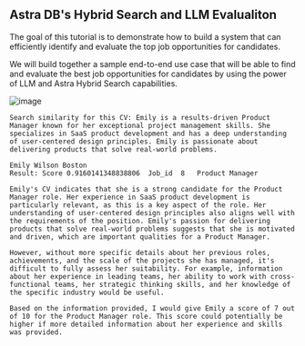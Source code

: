 ## Astra DB's Hybrid Search and LLM Evalualiton
The goal of this tutorial is to demonstrate how to build a system that can efficiently identify and evaluate the top job opportunities for candidates.

We will build together a sample end-to-end use case that will be able to find and evaluate the best job opportunities for candidates by using the power of LLM and Astra Hybrid Search capabilities.


![image](https://github.com/betloreilly/hybridsearch_llmevaluation/assets/116296939/357822b2-0823-4b49-82e3-a33f96d1f72c)

```
Search similarity for this CV: Emily is a results-driven Product Manager known for her exceptional project management skills. She specializes in SaaS product development and has a deep understanding of user-centered design principles. Emily is passionate about delivering products that solve real-world problems. 

Emily Wilson Boston
Result: Score 0.9160141348838806  Job_id  8   Product Manager 

Emily's CV indicates that she is a strong candidate for the Product Manager role. Her experience in SaaS product development is particularly relevant, as this is a key aspect of the role. Her understanding of user-centered design principles also aligns well with the requirements of the position. Emily's passion for delivering products that solve real-world problems suggests that she is motivated and driven, which are important qualities for a Product Manager. 

However, without more specific details about her previous roles, achievements, and the scale of the projects she has managed, it's difficult to fully assess her suitability. For example, information about her experience in leading teams, her ability to work with cross-functional teams, her strategic thinking skills, and her knowledge of the specific industry would be useful. 

Based on the information provided, I would give Emily a score of 7 out of 10 for the Product Manager role. This score could potentially be higher if more detailed information about her experience and skills was provided.
```
